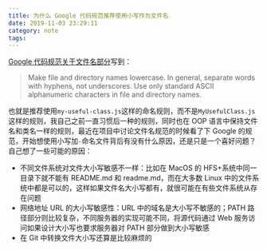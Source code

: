 ```yaml
---
title: 为什么 Google 代码规范推荐使用小写作为文件名
date: 2019-11-03 23:29:11
category: note
tags:
---
```


[Google 代码规范关于文件名部分](https://developers.google.com/style/filenames)写到：

> Make file and directory names lowercase. In general, separate words with hyphens, not underscores. Use only standard ASCII alphanumeric characters in file and directory names.

也就是推荐使用`my-useful-class.js`这样的命名规则，而不是`MyUsefulClass.js`这样的规则，我自己之前一直习惯后一种的规则，同时也在 OOP 语言中保持文件名和类名一样的规则，最近在项目中讨论文件名规范的时候看了下 Google 的规范，开始想使用小写加`-`命名文件背后有没有什么原因，还是只是一个喜好问题？自己想了一些可能的原因：

- 不同文件系统对文件大小写敏感不一样：比如在 MacOS 的 HFS+系统中同一目录下就不能有 README.md 和 readme.md，而在大多数 Linux 中的文件系统中都是可以的，这样如果文件名大小写都有，就很可能在有些文件系统从存在问题
- 网络地址 URL 的大小写敏感性：URL 中的域名是大小写不敏感的；PATH 路径部分则比较复杂，不同服务器的实现可能不同，将源代码通过 Web 服务访问如果设计大小写也要求服务器对 PATH 部分做到大小写敏感
- 在 Git 中转换文件大小写还算是比较麻烦的
